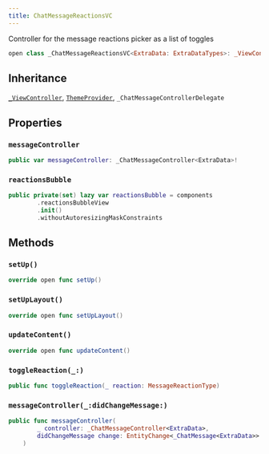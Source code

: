 ```yaml
---
title: ChatMessageReactionsVC
---
```


Controller for the message reactions picker as a list of toggles

``` swift
open class _ChatMessageReactionsVC<ExtraData: ExtraDataTypes>: _ViewController, ThemeProvider 
```

## Inheritance

[`_ViewController`](../../../common-views/_view-controller), [`ThemeProvider`](../../../utils/theme-provider), `_ChatMessageControllerDelegate`

## Properties

### `messageController`

``` swift
public var messageController: _ChatMessageController<ExtraData>!
```

### `reactionsBubble`

``` swift
public private(set) lazy var reactionsBubble = components
        .reactionsBubbleView
        .init()
        .withoutAutoresizingMaskConstraints
```

## Methods

### `setUp()`

``` swift
override open func setUp() 
```

### `setUpLayout()`

``` swift
override open func setUpLayout() 
```

### `updateContent()`

``` swift
override open func updateContent() 
```

### `toggleReaction(_:)`

``` swift
public func toggleReaction(_ reaction: MessageReactionType) 
```

### `messageController(_:didChangeMessage:)`

``` swift
public func messageController(
        _ controller: _ChatMessageController<ExtraData>,
        didChangeMessage change: EntityChange<_ChatMessage<ExtraData>>
    ) 
```
